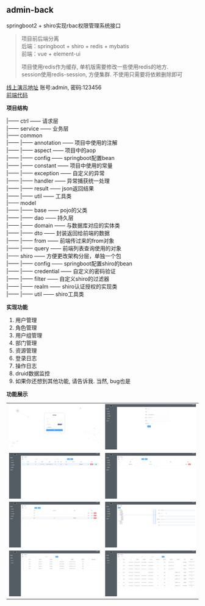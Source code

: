 ## admin-back
springboot2 + shiro实现rbac权限管理系统接口

> 项目前后端分离\
> 后端：springboot + shiro + redis + mybatis\
> 前端：vue + element-ui
> 
> 项目使用redis作为缓存, 单机版需要修改一些使用redis的地方. \
> session使用redis-session, 方便集群. 不使用只需要将依赖删除即可

[线上演示地址](https://admin.inslee.cn) 账号:admin, 密码:123456\
[前端代码](https://github.com/dean4lee/admin-web)


**项目结构**

|—— ctrl —— 请求层 \
|—— service —— 业务层 \
|—— common \
|—— |—— annotation —— 项目中使用的注解 \
|—— |—— aspect —— 项目中的aop \
|—— |—— config —— springboot配置bean \
|—— |—— constant —— 项目中使用的常量 \
|—— |—— exception —— 自定义的异常 \
|—— |—— handler —— 异常捕获统一处理 \
|—— |—— result —— json返回结果 \
|—— |—— util —— 工具类 \
|—— model \
|—— |—— base —— pojo的父类 \
|—— |—— dao —— 持久层 \
|—— |—— domain —— 与数据库对应的实体类 \
|—— |—— dto —— 封装返回给前端的数据 \
|—— |—— from —— 前端传过来的from对象 \
|—— |—— query —— 前端列表查询使用的对象 \
|—— shiro —— 方便更改架构分层，单独一个包 \
|—— |—— config —— springboot配置shiro的bean \
|—— |—— credential —— 自定义的密码验证 \
|—— |—— filter —— 自定义shiro的过滤器 \
|—— |—— realm —— shiro认证授权的实现类 \
|—— |—— util —— shiro工具类 

**实现功能**
1. 用户管理
2. 角色管理
3. 用户组管理
4. 部门管理
5. 资源管理
6. 登录日志
7. 操作日志
8. druid数据监控
9. 如果你还想到其他功能, 请告诉我. 当然, bug也是

**功能展示**
<table>
    <tr>
        <td><img src="https://raw.githubusercontent.com/dean4lee/admin-back/master/src/main/resources/readme/login.jpg"/></td>
        <td><img src="https://raw.githubusercontent.com/dean4lee/admin-back/master/src/main/resources/readme/userinfo.jpg"/></td>
    </tr>
    <tr>
        <td><img src="https://raw.githubusercontent.com/dean4lee/admin-back/master/src/main/resources/readme/user.jpg"/></td>
        <td><img src="https://raw.githubusercontent.com/dean4lee/admin-back/master/src/main/resources/readme/group.jpg"/></td>
    </tr>
    <tr>
        <td><img src="https://raw.githubusercontent.com/dean4lee/admin-back/master/src/main/resources/readme/role.jpg"/></td>
        <td><img src="https://raw.githubusercontent.com/dean4lee/admin-back/master/src/main/resources/readme/res.jpg"/></td>
    </tr>
    <tr>
        <td><img src="https://raw.githubusercontent.com/dean4lee/admin-back/master/src/main/resources/readme/loginlog.jpg"/></td>
        <td><img src="https://raw.githubusercontent.com/dean4lee/admin-back/master/src/main/resources/readme/operationlog.jpg"/></td>
    </tr>    
</table>

